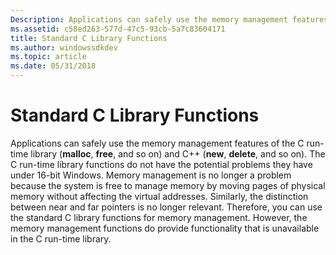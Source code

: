 ```yaml
---
Description: Applications can safely use the memory management features of the C run-time library (malloc, free, and so on) and C++ (new, delete, and so on).
ms.assetid: c58ed263-577d-47c5-93cb-5a7c83604171
title: Standard C Library Functions
ms.author: windowssdkdev
ms.topic: article
ms.date: 05/31/2018
---
```


# Standard C Library Functions

Applications can safely use the memory management features of the C run-time library (**malloc**, **free**, and so on) and C++ (**new**, **delete**, and so on). The C run-time library functions do not have the potential problems they have under 16-bit Windows. Memory management is no longer a problem because the system is free to manage memory by moving pages of physical memory without affecting the virtual addresses. Similarly, the distinction between near and far pointers is no longer relevant. Therefore, you can use the standard C library functions for memory management. However, the memory management functions do provide functionality that is unavailable in the C run-time library.

 

 



